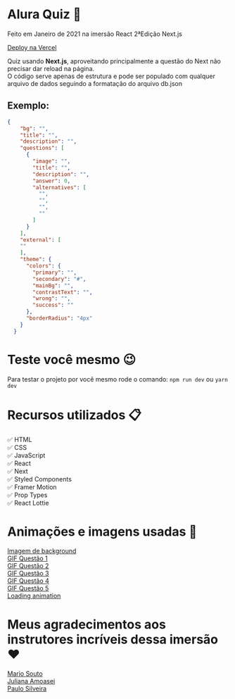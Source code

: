 # Alura Quiz :game_die:

Feito em Janeiro de 2021 na imersão React 2ªEdição Next.js

[Deploy na Vercel](https://alura-quiz.ofelipescherer.vercel.app)

Quiz usando **Next.js**, aproveitando principalmente a questão do Next não precisar dar reload na página.  
O código serve apenas de estrutura e pode ser populado com qualquer arquivo de dados seguindo a formatação do arquivo db.json

## Exemplo:

```json
{
    "bg": "",
    "title": "",
    "description": "",
    "questions": [
      {
        "image": "",
        "title": "",
        "description": "",
        "answer": 0,
        "alternatives": [
          "",
          "",
          "",
          ""
        ]
      }
    ],
    "external": [
    ""
    ],
    "theme": {
      "colors": {
        "primary": "",
        "secondary": "#",
        "mainBg": "",
        "contrastText": "",
        "wrong": "",
        "success": ""
      },
      "borderRadius": "4px"
    }
  }
```

# Teste você mesmo :wink:

Para testar o projeto por você mesmo rode o comando:
``
npm run dev
``
ou
``
yarn dev
``

# Recursos utilizados :clipboard:   

:white_check_mark: HTML  
:white_check_mark: CSS  
:white_check_mark: JavaScript  
:white_check_mark: React  
:white_check_mark: Next  
:white_check_mark: Styled Components  
:white_check_mark: Framer Motion  
:white_check_mark: Prop Types  
:white_check_mark: React Lottie  

# Animações e imagens usadas :revolving_hearts:  

[Imagem de background](https://wallup.net/wp-content/uploads/2015/07/Cat-head-on-the-desk.jpg)  
[GIF Questão 1](https://media.giphy.com/media/dKNou2IQj7vm2kB9fX/giphy.gif)  
[GIF Questão 2](https://media.giphy.com/media/JhpDQpQhBOlTW/giphy.gif)  
[GIF Questão 3](https://media.giphy.com/media/KCetsAmkqjvNYIZMaL/giphy.gif)  
[GIF Questão 4](https://media.giphy.com/media/l0HlFOlbKxx1BjzO0/giphy.gif)  
[GIF Questão 5](https://media.giphy.com/media/qvuIkBneOp8kM/giphy.gif)  
[Loading animation](https://lottiefiles.com/46997-color-preloader)  

# Meus agradecimentos aos instrutores incríveis dessa imersão :heart:

[Mario Souto](https://twitter.com/omariosouto)  
[Juliana Amoasei](https://twitter.com/aquijuz)  
[Paulo Silveira](https://twitter.com/paulo_caelum)
